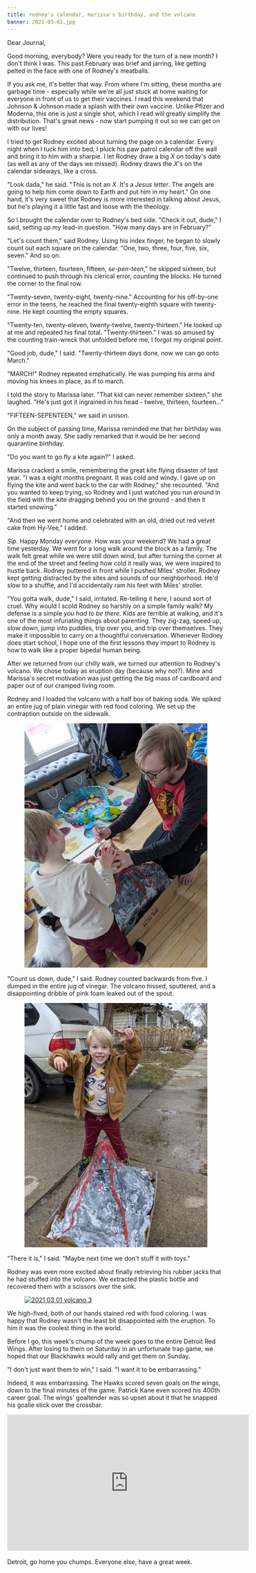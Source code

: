 ```yaml
---
title: rodney's calendar, marissa's birthday, and the volcano
banner: 2021-03-01.jpg
---
```


Dear Journal,

Good morning, everybody?  Were you ready for the turn of a new month?
I don't think I was.  This past February was brief and jarring, like
getting pelted in the face with one of Rodney's meatballs.

If you ask me, it's better that way.  From where I'm sitting, these
months are garbage time - especially while we're all just stuck at
home waiting for everyone in front of us to get their vaccines.  I
read this weekend that Johnson & Johnson made a splash with their own
vaccine.  Unlike Pfizer and Moderna, this one is just a single shot,
which I read will greatly simplify the distribution.  That's great
news - now start pumping it out so we can get on with our lives!

I tried to get Rodney excited about turning the page on a calendar.
Every night when I tuck him into bed, I pluck his paw patrol calendar
off the wall and bring it to him with a sharpie.  I let Rodney draw a
big _X_ on today's date (as well as any of the days we missed).
Rodney draws the _X_'s on the calendar sideways, like a cross.

"Look dada," he said.  "This is not an _X_.  It's a _Jesus letter_.
The angels are going to help him come down to Earth and put him in my
heart."  On one hand, it's very sweet that Rodney is more interested
in talking about Jesus, but he's playing it a little fast and loose
with the theology.

So I brought the calendar over to Rodney's bed side.  "Check it out,
dude," I said, setting up my lead-in question.  "How many days are in
February?"

"Let's count them," said Rodney.  Using his index finger, he began to
slowly count out each square on the calendar.  "One, two, three, four,
five, six, seven."  And so on.

"Twelve, thirteen, fourteen, fifteen, _se-pen-teen_," he skipped
sixteen, but continued to push through his clerical error, counting
the blocks.  He turned the corner to the final row.

"Twenty-seven, twenty-eight, twenty-nine."  Accounting for his
off-by-one error in the teens, he reached the final twenty-eighth
square with twenty-nine.  He kept counting the empty squares.

"Twenty-ten, twenty-eleven, twenty-twelve, twenty-thirteen."  He
looked up at me and repeated his final total.  "Twenty-thirteen."  I
was so amused by the counting train-wreck that unfolded before me, I
forgot my original point.

"Good job, dude," I said.  "Twenty-thirteen days done, now we can go
onto March."

"MARCH!" Rodney repeated emphatically.  He was pumping his arms and
moving his knees in place, as if to march.

I told the story to Marissa later.  "That kid can never remember
sixteen," she laughed.  "He's just got it ingrained in his head -
twelve, thirteen, fourteen..."

"FIFTEEN-SEPENTEEN," we said in unison.

On the subject of passing time, Marissa reminded me that her birthday
was only a month away.  She sadly remarked that it would be her second
quarantine birthday.

"Do you want to go fly a kite again?" I asked.

Marissa cracked a smile, remembering the great kite flying disaster of
last year.  "I was a eight months pregnant.  It was cold and windy.  I
gave up on flying the kite and went back to the car with Rodney," she
recounted.  "And you wanted to keep trying, so Rodney and I just
watched you run around in the field with the kite dragging behind you
on the ground - and then it started snowing."

"And then we went home and celebrated with an old, dried out red
velvet cake from Hy-Vee," I added.

_Sip_.  Happy Monday everyone.  How was your weekend?  We had a great
time yesterday.  We went for a long walk around the block as a family.
The walk felt great while we were still down wind, but after turning
the corner at the end of the street and feeling how cold it really
was, we were inspired to hustle back.  Rodney puttered in front while
I pushed Miles' stroller.  Rodney kept getting distracted by the sites
and sounds of our neighborhood.  He'd slow to a shuffle, and I'd
accidentally ram his feet with Miles' stroller.

"You gotta walk, dude," I said, irritated.  Re-telling it here, I
sound sort of cruel.  Why would I scold Rodney so harshly on a simple
family walk?  My defense is a simple _you had to be there_.  Kids are
terrible at walking, and it's one of the most infuriating things about
parenting.  They zig-zag, speed up, slow down, jump into puddles, trip
over you, and trip over themselves.  They make it impossible to carry
on a thoughtful conversation.  Whenever Rodney does start school, I
hope one of the first lessons they impart to Rodney is how to walk
like a proper bipedal human being.

After we returned from our chilly walk, we turned our attention to
Rodney's volcano.  We chose today as eruption day (because why not?).
Mine and Marissa's secret motivation was just getting the big mass of
cardboard and paper out of our cramped living room.

Rodney and I loaded the volcano with a half box of baking soda.  We
spiked an entire jug of plain vinegar with red food coloring.  We set
up the contraption outside on the sidewalk.

<figure>
<a href="/images/2021-03-01-volcano-1.jpg">
<img alt="2021 03 01 volcano 1" src="/images/2021-03-01-volcano-1.jpg"/>
</a>
</figure>

"Count us down, dude," I said.  Rodney counted backwards from five.  I
dumped in the entire jug of vinegar.  The volcano hissed, sputtered,
and a disappointing dribble of pink foam leaked out of the spout.

<figure>
<a href="/images/2021-03-01-volcano-2.jpg">
<img alt="2021 03 01 volcano 2" src="/images/2021-03-01-volcano-2.jpg"/>
</a>
</figure>

"There it is," I said.  "Maybe next time we don't stuff it with toys."

Rodney was even more excited about finally retrieving his rubber jacks
that he had stuffed into the volcano.  We extracted the plastic bottle
and recovered them with a scissors over the sink.

<figure>
<a href="/images/2021-03-01-volcano-3.jpg">
<img alt="2021 03 01 volcano 3" src="/images/2021-03-01-volcano-3.jpg"/>
</a>
</figure>

We high-fived, both of our hands stained red with food coloring.  I
was happy that Rodney wasn't the least bit disappointed with the
eruption.  To him it was the coolest thing in the world.

Before I go, this week's chump of the week goes to the entire Detroit
Red Wings.  After losing to them on Saturday in an unfortunate trap
game, we hoped that our Blackhawks would rally and get them on Sunday.

"I don't just want them to win," I said.  "I want it to be
embarrassing."

Indeed, it was embarrassing.  The Hawks scored seven goals on the
wings, down to the final minutes of the game.  Patrick Kane even
scored his 400th career goal.  The wings' goaltender was so upset
about it that he snapped his goalie stick over the crossbar.

<iframe width="560" height="315" src="https://www.youtube.com/embed/oGx21pisGQM" frameborder="0" allow="accelerometer; autoplay; clipboard-write; encrypted-media; gyroscope; picture-in-picture" allowfullscreen></iframe>

Detroit, go home you chumps.  Everyone else, have a great week.
